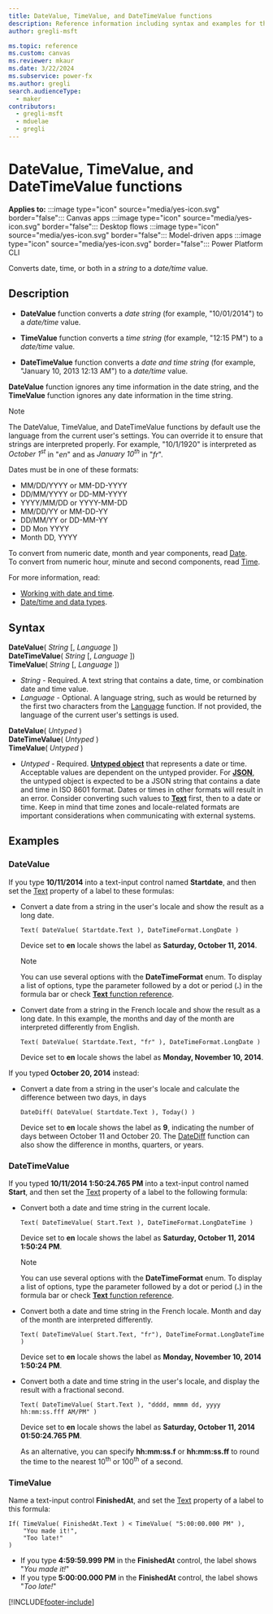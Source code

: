 ```yaml
---
title: DateValue, TimeValue, and DateTimeValue functions
description: Reference information including syntax and examples for the DateValue, TimeValue, and DateTimeValue functions.
author: gregli-msft

ms.topic: reference
ms.custom: canvas
ms.reviewer: mkaur
ms.date: 3/22/2024
ms.subservice: power-fx
ms.author: gregli
search.audienceType:
  - maker
contributors:
  - gregli-msft
  - mduelae
  - gregli
---
```


# DateValue, TimeValue, and DateTimeValue functions

**Applies to:** :::image type="icon" source="media/yes-icon.svg" border="false"::: Canvas apps :::image type="icon" source="media/yes-icon.svg" border="false"::: Desktop flows :::image type="icon" source="media/yes-icon.svg" border="false"::: Model-driven apps :::image type="icon" source="media/yes-icon.svg" border="false"::: Power Platform CLI

Converts date, time, or both in a _string_ to a _date/time_ value.

## Description

- **DateValue** function converts a _date string_ (for example, "10/01/2014") to a _date/time_ value.

- **TimeValue** function converts a _time string_ (for example, "12:15 PM") to a _date/time_ value.

- **DateTimeValue** function converts a _date and time string_ (for example, "January 10, 2013 12:13 AM") to a _date/time_ value.

**DateValue** function ignores any time information in the date string, and the **TimeValue** function ignores any date information in the time string.

> [!NOTE]
> The DateValue, TimeValue, and DateTimeValue functions by default use the language from the current user's settings. You can override it to ensure that strings are interpreted properly. For example, "10/1/1920" is interpreted as _October 1<sup>st</sup>_ in "_en_" and as _January 10<sup>th</sup>_ in "_fr_".

Dates must be in one of these formats:

- MM/DD/YYYY or MM-DD-YYYY
- DD/MM/YYYY or DD-MM-YYYY
- YYYY/MM/DD or YYYY-MM-DD
- MM/DD/YY or MM-DD-YY
- DD/MM/YY or DD-MM-YY
- DD Mon YYYY
- Month DD, YYYY

To convert from numeric date, month and year components, read [Date](function-date-time.md). <br>
To convert from numeric hour, minute and second components, read [Time](function-date-time.md).

For more information, read:

- [Working with date and time](/power-apps/maker/canvas-apps/show-text-dates-times).
- [Date/time and data types](../data-types.md#date-time-and-datetime).

## Syntax

**DateValue**( _String_ [, *Language* ])<br>
**DateTimeValue**( _String_ [, *Language* ])<br>
**TimeValue**( _String_ [, *Language* ])

- _String_ - Required. A text string that contains a date, time, or combination date and time value.
- _Language_ - Optional. A language string, such as would be returned by the first two characters from the [Language](function-language.md) function. If not provided, the language of the current user's settings is used.

**DateValue**( _Untyped_ )<br>
**DateTimeValue**( _Untyped_ )<br>
**TimeValue**( _Untyped_ )

- _Untyped_ - Required. [**Untyped object**](../untyped-object.md) that represents a date or time. Acceptable values are dependent on the untyped provider.  For [**JSON**](function-parsejson.md), the untyped object is expected to be a JSON string that contains a date and time in ISO 8601 format. Dates or times in other formats will result in an error. Consider converting such values to [**Text**](function-text.md) first, then to a date or time. Keep in mind that time zones and locale-related formats are important considerations when communicating with external systems.

## Examples

### DateValue

If you type **10/11/2014** into a text-input control named **Startdate**, and then set the [Text](/power-apps/maker/canvas-apps/controls/properties-core) property of a label to these formulas:

- Convert a date from a string in the user's locale and show the result as a long date.

  ```powerapps-dot
  Text( DateValue( Startdate.Text ), DateTimeFormat.LongDate )
  ```

  Device set to **en** locale shows the label as **Saturday, October 11, 2014**.

  > [!NOTE]
  > You can use several options with the **DateTimeFormat** enum. To display a list of options, type the parameter followed by a dot or period (**.**) in the formula bar or check [**Text** function reference](function-text.md).

- Convert date from a string in the French locale and show the result as a long date. In this example, the months and day of the month are interpreted differently from English.

  ```powerapps-dot
  Text( DateValue( Startdate.Text, "fr" ), DateTimeFormat.LongDate )
  ```

  Device set to **en** locale shows the label as **Monday, November 10, 2014**.

If you typed **October 20, 2014** instead:

- Convert a date from a string in the user's locale and calculate the difference between two days, in days

  ```powerapps-dot
  DateDiff( DateValue( Startdate.Text ), Today() )
  ```

  Device set to **en** locale shows the label as **9**, indicating the number of days between October 11 and October 20. The [DateDiff](function-dateadd-datediff.md) function can also show the difference in months, quarters, or years.

### DateTimeValue

If you typed **10/11/2014 1:50:24.765 PM** into a text-input control named **Start**, and then set the [Text](/power-apps/maker/canvas-apps/controls/properties-core) property of a label to the following formula:

- Convert both a date and time string in the current locale.

  ```powerapps-dot
  Text( DateTimeValue( Start.Text ), DateTimeFormat.LongDateTime )
  ```

  Device set to **en** locale shows the label as **Saturday, October 11, 2014 1:50:24 PM**.

  > [!NOTE]
  > You can use several options with the **DateTimeFormat** enum. To display a list of options, type the parameter followed by a dot or period (**.**) in the formula bar or check [**Text** function reference](function-text.md).

- Convert both a date and time string in the French locale. Month and day of the month are interpreted differently.

  ```powerapps-dot
  Text( DateTimeValue( Start.Text, "fr"), DateTimeFormat.LongDateTime )
  ```

  Device set to **en** locale shows the label as **Monday, November 10, 2014 1:50:24 PM**.

- Convert both a date and time string in the user's locale, and display the result with a fractional second.

  ```powerapps-dot
  Text( DateTimeValue( Start.Text ), "dddd, mmmm dd, yyyy hh:mm:ss.fff AM/PM" )
  ```

  Device set to **en** locale shows the label as **Saturday, October 11, 2014 01:50:24.765 PM**.

  As an alternative, you can specify **hh:mm:ss.f** or **hh:mm:ss.ff** to round the time to the nearest 10<sup>th</sup> or 100<sup>th</sup> of a second.

### TimeValue

Name a text-input control **FinishedAt**, and set the [Text](/power-apps/maker/canvas-apps/controls/properties-core) property of a label to this formula:

```powerapps-dot
If( TimeValue( FinishedAt.Text ) < TimeValue( "5:00:00.000 PM" ),
    "You made it!",
    "Too late!"
)
```

- If you type **4:59:59.999 PM** in the **FinishedAt** control, the label shows "_You made it!_"
- If you type **5:00:00.000 PM** in the **FinishedAt** control, the label shows "_Too late!_"

[!INCLUDE[footer-include](../../includes/footer-banner.md)]
